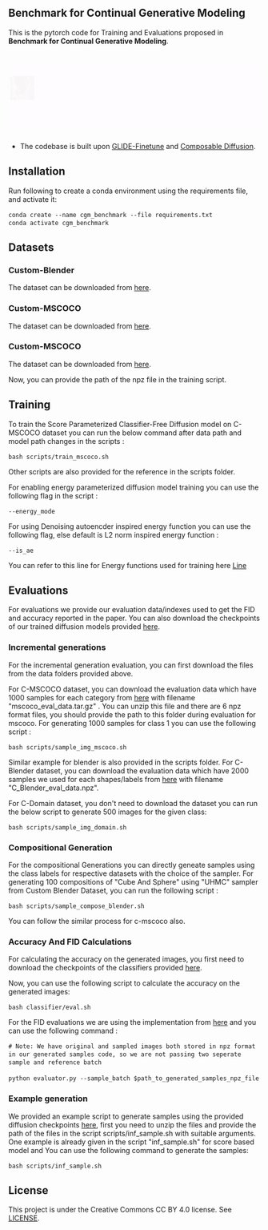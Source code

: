 ## Benchmark for Continual Generative Modeling

This is the pytorch code for Training and Evaluations proposed in  **Benchmark for Continual Generative Modeling**.

![ezgif com-video-to-gif (1)](incremental_mscoco.gif)
--------------------------------------------------------------------------------------------------------
* The codebase is built upon [GLIDE-Finetune](https://github.com/afiaka87/glide-finetune) and [Composable Diffusion](https://github.com/energy-based-model/Compositional-Visual-Generation-with-Composable-Diffusion-Models-PyTorch).



## Installation

Run following to create a conda environment using the requirements file, and activate it:
```
conda create --name cgm_benchmark --file requirements.txt
conda activate cgm_benchmark
```
## Datasets

### Custom-Blender 
The dataset can be downloaded from [here](https://drive.google.com/drive/folders/1dqAFG8E2IuAsu80UJJ6VvRHJaOrLmgsz?usp=sharing). 

### Custom-MSCOCO
The dataset can be downloaded from [here](https://drive.google.com/drive/folders/11R2k1pLzGOr-2e0XU5MqGMk_2kp6D0nw?usp=sharing). 

### Custom-MSCOCO
The dataset can be downloaded from [here](https://drive.google.com/drive/folders/15i59dCN3MAz0HaZBL5M6UHPiFFjDDCFN?usp=sharing). 

Now, you can provide the path of the npz file in the training script. 

## Training

To train the Score Parameterized Classifier-Free Diffusion model on C-MSCOCO dataset you can run the below command after data path and model path changes in the scripts :

```
bash scripts/train_mscoco.sh
```
Other scripts are also provided for the reference in the scripts folder.

For enabling energy parameterized diffusion model training you can use the following flag in the script :
```
--energy_mode
```
For using Denoising autoencder inspired energy function you can use the following flag, else default is L2 norm inspired energy function :
```
--is_ae
```
You can refer to this line for Energy functions used for training here [Line](https://github.com/CGM-Benchmark/CGM_Benchmark/blob/main/composable_diffusion/unet.py#L1034)

## Evaluations
For evaluations we provide our evaluation data/indexes used to get the FID and accuracy reported in the paper. You can also download the checkpoints of our trained diffusion models provided [here](https://drive.google.com/drive/folders/1rsScCeNBXz8-gabt5N-OawjHmTt9vRDU?usp=sharing).

### Incremental generations

For the incremental generation evaluation, you can first download the files from the data folders provided above. 

For C-MSCOCO dataset, you can download the evaluation data which have 1000 samples for each category from [here](https://drive.google.com/drive/folders/11R2k1pLzGOr-2e0XU5MqGMk_2kp6D0nw?usp=sharing) with filename "mscoco_eval_data.tar.gz" . You can unzip this file and there are 6 npz format files, you should provide the path to this folder during evaluation for mscoco. For generating 1000 samples for class 1 you can use the following script :
```
bash scripts/sample_img_mscoco.sh
```
Similar example for blender is also provided in the scripts folder. For C-Blender dataset, you can download the evaluation data which have 2000 samples we used for each shapes/labels from [here](https://drive.google.com/drive/folders/1Uz4RHi97q4MvIPTD7ffwxqfIPcaJ6GDv?usp=sharing) with filename "C_Blender_eval_data.npz".

For C-Domain dataset, you don't need to download the dataset you can run the below script to generate 500 images for the given class: 

```
bash scripts/sample_img_domain.sh
```
### Compositional Generation

For the compositional Generations you can directly geneate samples using the class labels for respective datasets with the choice of the sampler. For generating 100 compositions of "Cube And Sphere" using "UHMC" sampler from Custom Blender Dataset, you can run the following script : 
```
bash scripts/sample_compose_blender.sh
```
You can follow the similar process for c-mscoco also.

### Accuracy And FID Calculations
For calculating the accuracy on the generated images, you first need to download the checkpoints of the classifiers provided [here](https://drive.google.com/drive/folders/1YkD2v8Chuptp8e7_VEi07uvgVc02AZWY?usp=sharing). 

Now, you can use the following script to calculate the accuracy on the generated images:

```
bash classifier/eval.sh 
```

For the FID evaluations we are using the  implementation from [here](https://github.com/openai/guided-diffusion/tree/main/evaluations) and you can use the following command :
```
# Note: We have original and sampled images both stored in npz format in our generated samples code, so we are not passing two seperate sample and reference batch

python evaluator.py --sample_batch $path_to_generated_samples_npz_file
```

### Example generation
We provided an example script to generate samples using the provided diffusion checkpoints [here](https://drive.google.com/drive/folders/1K9L0PK4GKrr_LatS7L4B7ckL-zElXoth?usp=drive_link), first you need to unzip the files and provide the path of the files in the script scripts/inf_sample.sh with suitable arguments. One example is already given in the script "inf_sample.sh" for score based model and You can use the following command to generate the samples: 
```
bash scripts/inf_sample.sh
```


## License

This project is under the Creative Commons CC BY 4.0 license. See [LICENSE](https://creativecommons.org/licenses/by/4.0/).
